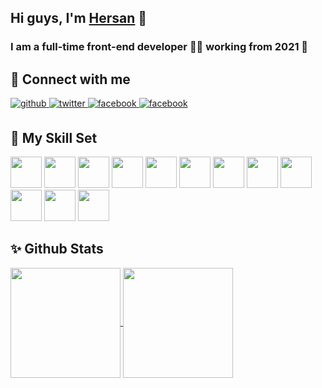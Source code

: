 ## Hi guys, I'm [Hersan](https://github.com/HersanKuang/HersanKuang) 👋
### <div align="left">I am a full-time front-end developer 👨‍💻 working from 2021 🚀</div>

## :feet: Connect with me
<div align="left">
  <a href="https://github.com/HersanKuang" target="_blank">
    <img src=https://img.shields.io/badge/github-%2324292e.svg?&style=for-the-badge&logo=github&logoColor=white alt=github style="margin-bottom: 5px;" />
  </a>
  <a href="https://twitter.com/Kuanghexian" target="_blank">
    <img src=https://img.shields.io/badge/twitter-%2300acee.svg?&style=for-the-badge&logo=twitter&logoColor=white alt=twitter style="margin-bottom: 5px;" />
  </a>
  <a href="https://www.facebook.com/hersanfackbook" target="_blank">
    <img src=https://img.shields.io/badge/facebook-%232E87FB.svg?&style=for-the-badge&logo=facebook&logoColor=white alt=facebook style="margin-bottom: 5px;" />
  </a>
  <a href="https://hersan.cn/WeChat/WeChat_HersanKuang.jpg" target="_blank">
    <img src=https://img.shields.io/badge/WeChat-07C160?style=for-the-badge&logo=wechat&logoColor=white alt=facebook style="margin-bottom: 5px;" />
  </a>
</div>

## :dart: My Skill Set
<p align="left">
  <img src="https://cdn.jsdelivr.net/gh/devicons/devicon/icons/vuejs/vuejs-original.svg" height="50"/>
  <img src="https://cdn.jsdelivr.net/gh/devicons/devicon/icons/react/react-original.svg" height="50"/>
  <img src="https://cdn.jsdelivr.net/gh/devicons/devicon/icons/typescript/typescript-original.svg" height="50"/>
  <img src="https://cdn.jsdelivr.net/gh/devicons/devicon/icons/nodejs/nodejs-original.svg" height="50"/>
  <img src="https://cdn.jsdelivr.net/gh/devicons/devicon/icons/express/express-original.svg" height="50" />
  <img src="https://cdn.jsdelivr.net/gh/devicons/devicon/icons/nuxtjs/nuxtjs-original.svg" height="50"/>
  <img src="https://cdn.jsdelivr.net/gh/devicons/devicon/icons/nestjs/nestjs-plain.svg" height="50" />
  <img src="https://cdn.jsdelivr.net/gh/devicons/devicon/icons/java/java-original.svg" height="50"/>
  <img src="https://cdn.jsdelivr.net/gh/devicons/devicon/icons/mysql/mysql-original.svg" height="50"/>
  <img src="https://cdn.jsdelivr.net/gh/devicons/devicon/icons/linux/linux-original.svg" height="50"/>
  <img src="https://cdn.jsdelivr.net/gh/devicons/devicon/icons/git/git-original.svg" height="50"/>
  <img src="https://cdn.jsdelivr.net/gh/devicons/devicon/icons/bash/bash-original.svg" height="50"/>
</p>

## :sparkles: Github Stats
<a href="https://github.com/HersanKuang">
  <img height="176px" align="center" src="https://stats4github.vercel.app/api?username=HersanKuang&show_icons=true&theme=tokyonight" />
 </a>
<a href="https://github.com/HersanKuang">
  <img height="176px" align="center" src="https://stats4github.vercel.app/api/top-langs/?username=HersanKuang&layout=compact&line_height=21&text_color=000&icon_color=000&bg_color=0,ea6161,ffc64d,fffc4d,52fa5a&theme=graywhite" />
</a>
<br/>
